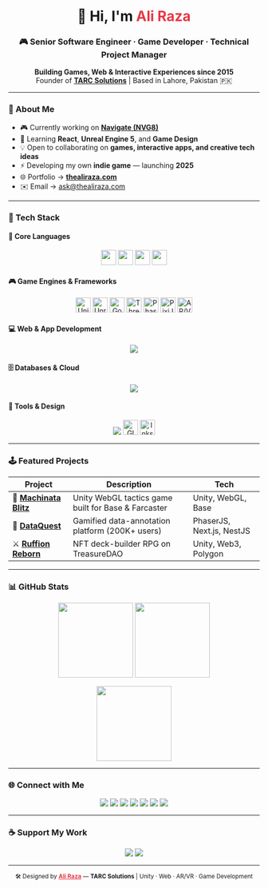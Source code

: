 <!-- =============================== -->
<!--     ALI RAZA | TARC SOLUTIONS   -->
<!-- =============================== -->

<h1 align="center">👋 Hi, I'm <span style="color:#E63946">Ali Raza</span></h1>
<h3 align="center">🎮 Senior Software Engineer · Game Developer · Technical Project Manager</h3>
<p align="center">
  <b>Building Games, Web & Interactive Experiences since 2015</b><br/>
  Founder of <a href="https://tarcsolutions.co" target="_blank"><b>TARC Solutions</b></a> | Based in Lahore, Pakistan 🇵🇰
</p>

---

### 🚀 About Me  

- 🎮 Currently working on [**Navigate (NVG8)**](https://nvg8.io)  
- 🧠 Learning **React**, **Unreal Engine 5**, and **Game Design**  
- 💡 Open to collaborating on **games, interactive apps, and creative tech ideas**  
- ⚡ Developing my own **indie game** — launching **2025**  
- 🌐 Portfolio → [**thealiraza.com**](https://thealiraza.com)  
- ✉️ Email → [ask@thealiraza.com](mailto:ask@thealiraza.com)  

---

### 🧰 Tech Stack  

#### 🧩 Core Languages  
<p align="center">
  <img src="https://img.shields.io/badge/C%23-239120?style=flat&logo=c-sharp&logoColor=white" height="30"/>
  <img src="https://img.shields.io/badge/C++-00599C?style=flat&logo=c%2B%2B&logoColor=white" height="30"/>
  <img src="https://img.shields.io/badge/TypeScript-3178C6?style=flat&logo=typescript&logoColor=white" height="30"/>
  <img src="https://img.shields.io/badge/JavaScript-F7DF1E?style=flat&logo=javascript&logoColor=black" height="30"/>
</p>

#### 🎮 Game Engines & Frameworks  
<p align="center">
  <img src="assets/icons/unity.svg" height="30" alt="Unity"/>
  <img src="assets/icons/unreal.svg" height="30" alt="Unreal"/>
  <img src="assets/icons/godot.svg" height="30" alt="Godot"/>
  <img src="assets/icons/threejs.svg" height="30" alt="Three.js"/>
  <img src="assets/icons/phaser.svg" height="30" alt="PhaserJS"/>
  <img src="assets/icons/pixijs.svg" height="30" alt="PixiJS"/>
  <img src="assets/icons/arvr.svg" height="30" alt="AR/VR"/>
</p>

#### 💻 Web & App Development  
<p align="center">
  <a href="#"><img src="https://skillicons.dev/icons?i=react,nextjs,js,ts,html,css,vite,webpack,nodejs,express,nestjs,graphql" /></a>
</p>

#### 🗄️ Databases & Cloud  
<p align="center">
  <a href="#"><img src="https://skillicons.dev/icons?i=mongodb,postgresql,firebase,aws,gcp,dotnet" /></a>
</p>

#### 🧠 Tools & Design  
<p align="center">
  <a href="#"><img src="https://skillicons.dev/icons?i=git,github,figma,blender" /></a>
  <img src="assets/icons/gimp.svg" height="30" alt="GIMP"/>
  <img src="assets/icons/inkscape.svg" height="30" alt="Inkscape"/>
</p>

---

### 🕹 Featured Projects  

| Project | Description | Tech |
|---|---|---|
| 🎯 [**Machinata Blitz**](https://nvg8.io) | Unity WebGL tactics game built for Base & Farcaster | Unity, WebGL, Base |
| 🧬 [**DataQuest**](https://dataquest.nvg8.io) | Gamified data-annotation platform (200K+ users) | PhaserJS, Next.js, NestJS |
| ⚔️ [**Ruffion Reborn**](https://ruffionreborn.xyz) | NFT deck-builder RPG on TreasureDAO | Unity, Web3, Polygon |

---

### 📊 GitHub Stats  

<p align="center">
  <img src="https://github-readme-stats.vercel.app/api?username=raza5750&show_icons=true&theme=dark&title_color=E63946&icon_color=E63946&text_color=C5C6C7&bg_color=0D1117&hide_border=true" height="150" />
  <img src="https://github-readme-stats.vercel.app/api/top-langs/?username=raza5750&layout=compact&theme=dark&title_color=E63946&text_color=C5C6C7&bg_color=0D1117&hide_border=true" height="150" />
</p>

<p align="center">
  <img src="https://github-readme-streak-stats.herokuapp.com/?user=raza5750&theme=dark&hide_border=true&ring=E63946&fire=E63946&currStreakLabel=E63946&sideLabels=C5C6C7&background=0D1117" height="150" />
</p>

---

### 🌐 Connect with Me  

<p align="center">
  <a href="https://linkedin.com/in/raza5750"><img src="https://img.shields.io/badge/LinkedIn-0A66C2?style=flat&logo=linkedin&logoColor=white" /></a>
  <a href="https://thealiraza.com"><img src="https://img.shields.io/badge/Website-0D1117?style=flat&logo=vercel&logoColor=E63946" /></a>
  <a href="https://fiverr.com/thealiraza"><img src="https://img.shields.io/badge/Fiverr-1DBF73?style=flat&logo=fiverr&logoColor=white" /></a>
  <a href="https://www.upwork.com/freelancers/~01e0e62e0d8bb60a4d"><img src="https://img.shields.io/badge/Upwork-6FDA44?style=flat&logo=upwork&logoColor=white" /></a>
  <a href="https://x.com/raza5750"><img src="https://img.shields.io/badge/X-0D1117?style=flat&logo=x&logoColor=E63946" /></a>
  <a href="https://instagram.com/raza57501"><img src="https://img.shields.io/badge/Instagram-0D1117?style=flat&logo=instagram&logoColor=E63946" /></a>
  <a href="https://threads.net/@raza57501"><img src="https://img.shields.io/badge/Threads-0D1117?style=flat&logo=threads&logoColor=E63946" /></a>
</p>

---

### ☕ Support My Work  

<p align="center">
  <a href="https://buymeacoffee.com/raza5750"><img src="https://img.shields.io/badge/Buy%20Me%20A%20Coffee-E63946?style=for-the-badge&logo=buy-me-a-coffee&logoColor=white" /></a>
  <a href="https://ko-fi.com/raza5750"><img src="https://img.shields.io/badge/Ko--fi-0D1117?style=for-the-badge&logo=kofi&logoColor=E63946" /></a>
</p>

---

<p align="center">
  <sub>🛠️ Designed by <a href="https://thealiraza.com" style="color:#E63946"><b>Ali Raza</b></a> — <b>TARC Solutions</b> | Unity · Web · AR/VR · Game Development</sub>
</p>
